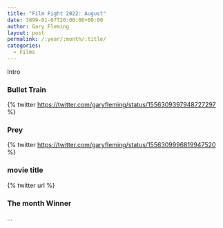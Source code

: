 ```yaml
---
title: "Film Fight 2022: August"
date: 3899-01-07T20:00:00+00:00
author: Gary Fleming
layout: post
permalink: /:year/:month/:title/
categories:
  - Films
---
```


Intro

### Bullet Train

{% twitter https://twitter.com/garyfleming/status/1556309397948727297 %}

### Prey

{% twitter https://twitter.com/garyfleming/status/1556309996819947520 %}

### movie title

{% twitter url %}


### The month Winner

...
